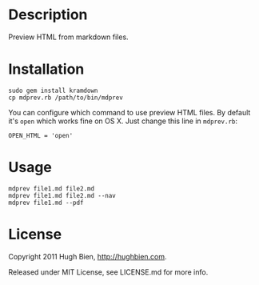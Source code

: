 Description
===========

Preview HTML from markdown files.

Installation
============

    sudo gem install kramdown
    cp mdprev.rb /path/to/bin/mdprev

You can configure which command to use preview HTML files.  By default it's 
`open` which works fine on OS X.  Just change this line in `mdprev.rb`:

    OPEN_HTML = 'open'

Usage
=====

    mdprev file1.md file2.md
    mdprev file1.md file2.md --nav
    mdprev file1.md --pdf

License
=======

Copyright 2011 Hugh Bien, http://hughbien.com.

Released under MIT License, see LICENSE.md for more info.
